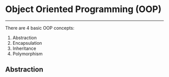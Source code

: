 # Object Oriented Programming (OOP)
-----------------------------------
There are 4 basic OOP concepts:
1. Abstraction
2. Encapsulation
3. Inheritance
4. Polymorphism

## Abstraction
